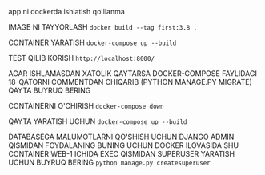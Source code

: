 app ni dockerda ishlatish qo'llanma


IMAGE NI TAYYORLASH
```docker build --tag first:3.8 .```



CONTAINER YARATISH 
```docker-compose up --build```



TEST QILIB KORISH 
```http://localhost:8000/```



AGAR ISHLAMASDAN XATOLIK QAYTARSA 
DOCKER-COMPOSE FAYLIDAGI 18-QATORNI COMMENTDAN CHIQARIB (PYTHON MANAGE.PY MIGRATE) 
QAYTA BUYRUQ BERING

CONTAINERNI O'CHIRISH
```docker-compose down```



QAYTA YARATISH UCHUN
```docker-compose up --build```



DATABASEGA MALUMOTLARNI QO'SHISH UCHUN DJANGO ADMIN QISMIDAN FOYDALANING BUNING UCHUN DOCKER ILOVASIDA
SHU CONTAINER WEB-1 ICHIDA EXEC QISMIDAN SUPERUSER YARATISH UCHUN BUYRUQ BERING
```python manage.py createsuperuser```
